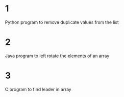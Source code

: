 # 1
Python program to remove duplicate values from the list

# 2
Java program to left rotate the elements of an array

# 3 
C program to find leader in array

